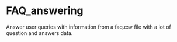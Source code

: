 # FAQ_answering
Answer user queries with information from a faq.csv file with a lot of question and answers data.
